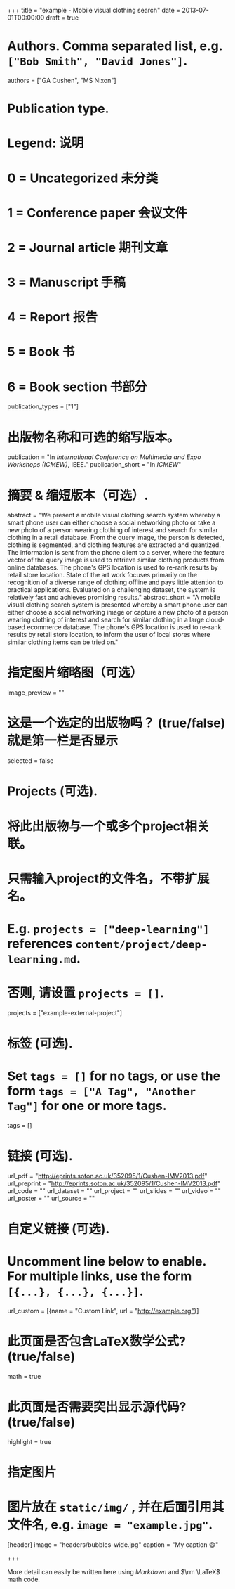+++
title = "example - Mobile visual clothing search"
date = 2013-07-01T00:00:00
draft = true

# Authors. Comma separated list, e.g. `["Bob Smith", "David Jones"]`.
authors = ["GA Cushen", "MS Nixon"]

# Publication type.
# Legend: 说明
# 0 = Uncategorized  未分类
# 1 = Conference paper  会议文件
# 2 = Journal article  期刊文章
# 3 = Manuscript  手稿
# 4 = Report  报告
# 5 = Book  书
# 6 = Book section  书部分
publication_types = ["1"]

# 出版物名称和可选的缩写版本。
publication = "In *International Conference on Multimedia and Expo Workshops (ICMEW)*, IEEE."
publication_short = "In *ICMEW*"

# 摘要 & 缩短版本（可选）.
abstract = "We present a mobile visual clothing search system whereby a smart phone user can either choose a social networking photo or take a new photo of a person wearing clothing of interest and search for similar clothing in a retail database. From the query image, the person is detected, clothing is segmented, and clothing features are extracted and quantized. The information is sent from the phone client to a server, where the feature vector of the query image is used to retrieve similar clothing products from online databases. The phone's GPS location is used to re-rank results by retail store location. State of the art work focuses primarily on the recognition of a diverse range of clothing offline and pays little attention to practical applications. Evaluated on a challenging dataset, the system is relatively fast and achieves promising results."
abstract_short = "A mobile visual clothing search system is presented whereby a smart phone user can either choose a social networking image or capture a new photo of a person wearing clothing of interest and search for similar clothing in a large cloud-based ecommerce database. The phone's GPS location is used to re-rank results by retail store location, to inform the user of local stores where similar clothing items can be tried on."

# 指定图片缩略图（可选）
image_preview = ""

# 这是一个选定的出版物吗？ (true/false)  就是第一栏是否显示
selected = false

# Projects (可选).
#   将此出版物与一个或多个project相关联。
#   只需输入project的文件名，不带扩展名。
#   E.g. `projects = ["deep-learning"]` references `content/project/deep-learning.md`.
#   否则, 请设置 `projects = []`.

projects = ["example-external-project"]

# 标签 (可选).
#   Set `tags = []` for no tags, or use the form `tags = ["A Tag", "Another Tag"]` for one or more tags.
tags = []

# 链接 (可选).
url_pdf = "http://eprints.soton.ac.uk/352095/1/Cushen-IMV2013.pdf"
url_preprint = "http://eprints.soton.ac.uk/352095/1/Cushen-IMV2013.pdf"
url_code = ""
url_dataset = ""
url_project = ""
url_slides = ""
url_video = ""
url_poster = ""
url_source = ""

# 自定义链接 (可选).
#   Uncomment line below to enable. For multiple links, use the form `[{...}, {...}, {...}]`.
url_custom = [{name = "Custom Link", url = "http://example.org"}]

# 此页面是否包含LaTeX数学公式? (true/false)
math = true

# 此页面是否需要突出显示源代码? (true/false)
highlight = true

# 指定图片
# 图片放在 `static/img/` , 并在后面引用其文件名, e.g. `image = "example.jpg"`.
[header]
image = "headers/bubbles-wide.jpg"
caption = "My caption :smile:"

+++

More detail can easily be written here using *Markdown* and $\rm \LaTeX$ math code.
